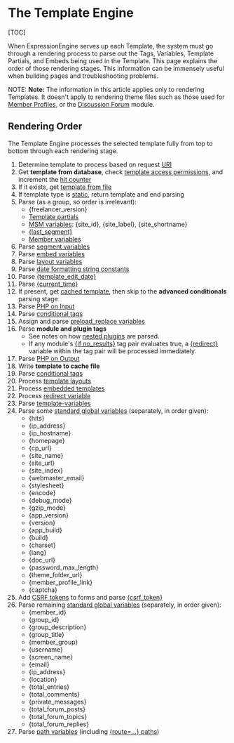 <!--
    This source file is part of the open source project
    ExpressionEngine User Guide (https://github.com/ExpressionEngine/ExpressionEngine-User-Guide)

    @link      https://expressionengine.com/
    @copyright Copyright (c) 2003-2020, Packet Tide, LLC (https://packettide.com)
    @license   https://expressionengine.com/license Licensed under Apache License, Version 2.0
-->

# The Template Engine

[TOC]

When ExpressionEngine serves up each Template, the system must go through a rendering process to parse out the Tags, Variables, Template Partials, and Embeds being used in the Template. This page explains the order of those rendering stages. This information can be immensely useful when building pages and troubleshooting problems.

NOTE: **Note:** The information in this article applies only to rendering Templates. It doesn't apply to rendering theme files such as those used for [Member Profiles](control-panel/template-manager.md#member-profile-templates), or the [Discussion Forum](add-ons/forum/themes.md) module.

## Rendering Order

The Template Engine processes the selected template fully from top to bottom through each rendering stage.

1. Determine template to process based on request [URI](general/url-structure.md)
2. Get **template from database**, check [template access permissions](control-panel/template-manager.md#edit-template), and increment the [hit counter](templates/overview.md#hit-counters)
3. If it exists, get [template from file](general/system-configuration-overrides.md#save_tmpl_files)
4. If template type is [static](control-panel/template-manager.md#create-template), return template and end parsing
5. Parse (as a group, so order is irrelevant):
   - {freelancer_version}
   - [Template partials](templates/partials.md)
   - [MSM variables](msm/code.md#variables): {site_id}, {site_label}, {site_shortname}
   - [{last_segment}](templates/globals/url-segments.md#last-segment)
   - [Member variables](templates/globals/single-variables.md#member-variables)
6. Parse [segment variables](templates/globals/url-segments.md)
7. Parse [embed variables](templates/embedding.md#embedding-variables)
8. Parse [layout variables](templates/layouts.md#layout-variables)
9. Parse [date formatting string constants](templates/date-variable-formatting.md#date-formatting-constants)
10. Parse [{template_edit_date}](templates/globals/single-variables.md#template_edit_date)
11. Parse [{current_time}](templates/globals/single-variables.md#current_time)
12. If present, get [cached template](optimization/caching.md#template-caching), then skip to the **advanced conditionals** parsing stage
13. Parse [PHP on Input](templates/overview.md#php-parsing-stage)
14. Parse [conditional tags](templates/conditionals.md)
15. Assign and parse [preload_replace variables](templates/globals/preload-replacement.md)
16. Parse **module and plugin tags**
    - See notes on how [nested plugins](templates/language.md#nested-plugins) are parsed.
    - If any module's [{if no_results}](channels/entries.md#if-no_results) tag pair evaluates true, a [{redirect}](templates/globals/single-variables.md#redirect) variable within the tag pair will be processed immediately.
17. Parse [PHP on Output](templates/overview.md#php-parsing-stage)
18. Write **template to cache file**
19. Parse [conditional tags](templates/conditionals.md)
20. Process [template layouts](templates/layouts.md)
21. Process [embedded templates](templates/embedding.md)
22. Process [redirect variable](templates/globals/single-variables.md#redirect)
23. Parse [template-variables](templates/variable.md)
24. Parse some [standard global variables](templates/globals/single-variables.md) (separately, in order given):
    - {hits}
    - {ip_address}
    - {ip_hostname}
    - {homepage}
    - {cp_url}
    - {site_name}
    - {site_url}
    - {site_index}
    - {webmaster_email}
    - {stylesheet}
    - {encode}
    - {debug_mode}
    - {gzip_mode}
    - {app_version}
    - {version}
    - {app_build}
    - {build}
    - {charset}
    - {lang}
    - {doc_url}
    - {password_max_length}
    - {theme_folder_url}
    - {member_profile_link}
    - {captcha}
25. Add [CSRF tokens](development/guidelines/security.md#cross-site-request-forgery) to forms and parse [{csrf_token}](templates/globals/single-variables.md#csrf_token)
26. Parse remaining [standard global variables](templates/globals/single-variables.md) (separately, in order given):
    - {member_id}
    - {group_id}
    - {group_description}
    - {group_title}
    - {member_group}
    - {username}
    - {screen_name}
    - {email}
    - {ip_address}
    - {location}
    - {total_entries}
    - {total_comments}
    - {private_messages}
    - {total_forum_posts}
    - {total_forum_topics}
    - {total_forum_replies}
27. Parse [path variables](templates/globals/path.md) (including [{route=...} paths](templates/routes.md))

